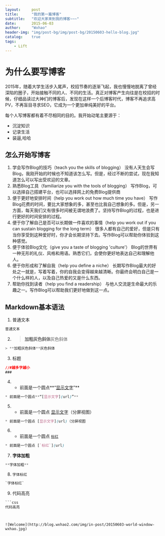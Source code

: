 ```yaml
---
layout:     post
title:      "我的第一篇博客"
subtitle:   "欢迎大家来到我的博客~~~"
date:       2015-06-03
author:     "Wxhao"
header-img: "img/post-bg/img/post-bg/20150603-hello-blog.jpg"
catalog:    true
tags:
    - Lift
---
```


# 为什么要写博客

2015年，随着大学生活步入尾声，校招节奏的逐渐飞起，我也慢慢地脱离了曾经深陷的圈子，开始接触不同的人、不同的生活。真正对博客产生向往是在校招的时候，仔细品读过大神们的博客后，发现在这样一个后博客时代，博客不再追求高PV，不再盲目寻求SEO，它成为一个更加单纯美好的平台。

每个人写博客都有着不尽相同的目的。我开始动笔主要源于：


- 沉淀知识
- 记录生活
- 装逼,哈哈

## 怎么开始写博客

1. 学会写作Blog的技巧（teach you the skills of blogging）
没有人天生会写Blog，我刚开始的时候也不知道该怎么写。但是，经过不断的尝试，现在我知道怎么可以写出受欢迎的文章。
2. 熟悉Blog工具（familiarize you with the tools of blogging）
写作Blog，可以选择自己搭建平台，也可以选择网上的免费Blog提供商
3. 便于更好地安排时间（help you work out how much time you have）
写作Blog花费的时间，要比大家想象的多，甚至也比我自己想象的多。但是，另一方面，每天我们又有很多时间被无谓地浪费了。坚持写作Blog的过程，也是进行更好的时间安排的过程。
4. 便于你了解自己是否可以长期做一件喜欢的事情（help you work out if you can sustain blogging for the long term）
很多人都有自己的爱好，但是只有当你享受到这种爱好时，你才会长期坚持下去。写作Blog可以帮助你体验到这种感觉。
5. 便于体验Blog文化（give you a taste of blogging 'culture'）
Blog的世界有一种无形的礼仪、风格和用语。熟悉它们，会使你更好地表达自己和理解他人。
6. 便于你形成和了解自我（help you define a niche）
长期写作Blog最大的好处之一就是，写着写着，你的自我会变得越来越清晰。你最终会明白自己是一个什么样的人，以及自己热爱的又是什么东西。
7. 帮助你找到读者（help you find a readership）
与他人交流是生命最大的乐趣之一。写作Blog可以帮助我们更好地做到这一点。


## Markdown基本语法

1. 普通文本
```css
普通文本
```

2. > **加粗灰色斜体**灰色斜体
```css
> **加粗灰色斜体**灰色斜体
```

3. 标题
```css
//#越多字越小
###
```

4. * 前面是一个圆点**“[显示文字](url)”**
```css
* 前面是一个圆点**“[显示文字](url)”**
```

5. * 前面是一个圆点 [显示文字](url)（分屏视图）
```css
* 前面是一个圆点 [显示文字](url)（分屏视图
```

6. * 前面是一个圆点 [`标红`](url)
```css
* 前面是一个圆点 [`标红`](url)
```

7. **字体加粗**
```css
**字体加粗**
```

8. `字体标红`
```css
`字体标红`
```
9. 代码高亮
```css
```css
代码高亮
```
```


![Welcome](http://blog.wxhao2.com/img/in-post/20150603-world-window-wxhao.jpg)
